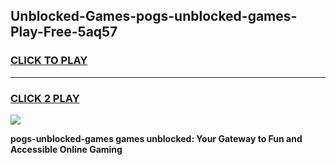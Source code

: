 
## Unblocked-Games-pogs-unblocked-games-Play-Free-5aq57
<h3>
<a href="https://premium76.site?title=pogs-unblocked-games&ref=18A">CLICK TO PLAY</a></h3>
<hr>

<h3>
<a href="https://premium76.site?title=pogs-unblocked-games&ref=18A">CLICK 2 PLAY</a>
  
</h3>

<a href="https://premium76.site?title=pogs-unblocked-games&ref=18A"><img src="https://clearcache.store/games.png"></a>


**pogs-unblocked-games games unblocked: Your Gateway to Fun and Accessible Online Gaming**
